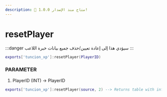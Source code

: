 ```yaml
---
description: 🔧 متاح منذ الإصدار 1.0.0!
---
```


# resetPlayer

:::danger
سيؤدي هذا إلى إعادة تعيين/حذف جميع بيانات خبرة اللاعب
:::

```lua title="Export Syntax"
exports['tuncion_xp']:resetPlayer(PlayerID)
```

### PARAMETER

1. PlayerID <span className="color-blue">(INT)</span> <span className="color-orange">-> PlayerID</span>

```lua
exports['tuncion_xp']:resetPlayer(source, 2) --> Returns table with information
```